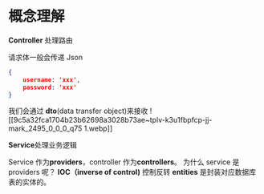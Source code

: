 # 概念理解

**Controller** 处理路由

请求体一般会传递 Json
```json
{
	username: 'xxx',
	password: 'xxx'
}
```

我们会通过 **dto**(data transfer object)来接收
![[9c5a32fca1704b23b62698a3028b73ae~tplv-k3u1fbpfcp-jj-mark_2495_0_0_0_q75 1.webp]]

**Service**处理业务逻辑


Service 作为**providers**，controller 作为**controllers**。
为什么 service 是 providers 呢？
**IOC（inverse of control)** 控制反转
**entities** 是封装对应数据库表的实体的。
